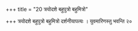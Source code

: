 +++
title = "20 त्रयोदशे बहुपुत्रो बहुमित्रो"

+++
त्रयोदशे बहुपुत्रो बहुमित्रो दर्शनीयापत्यः । युवमारिणस्तु भवन्ति २०